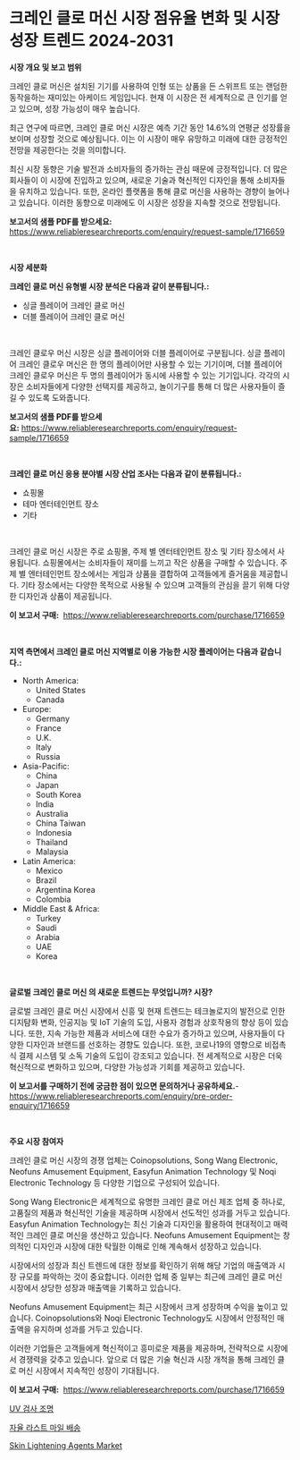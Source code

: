 <p><h1>크레인 클로 머신 시장 점유율 변화 및 시장 성장 트렌드 2024-2031</h1></p><p><strong>시장 개요 및 보고 범위</strong></p>
<p><p>크레인 클로 머신은 설치된 기기를 사용하여 인형 또는 상품을 든 스위프트 또는 랜덤한 동작을하는 재미있는 아케이드 게임입니다. 현재 이 시장은 전 세계적으로 큰 인기를 얻고 있으며, 성장 가능성이 매우 높습니다. </p><p>최근 연구에 따르면, 크레인 클로 머신 시장은 예측 기간 동안 14.6%의 연평균 성장률을 보이며 성장할 것으로 예상됩니다. 이는 이 시장이 매우 유망하고 미래에 대한 긍정적인 전망을 제공한다는 것을 의미합니다. </p><p>최신 시장 동향은 기술 발전과 소비자들의 증가하는 관심 때문에 긍정적입니다. 더 많은 회사들이 이 시장에 진입하고 있으며, 새로운 기술과 혁신적인 디자인을 통해 소비자들을 유치하고 있습니다. 또한, 온라인 플랫폼을 통해 클로 머신을 사용하는 경향이 늘어나고 있습니다. 이러한 동향으로 미래에도 이 시장은 성장을 지속할 것으로 전망됩니다.</p></p>
<p><strong>보고서의 샘플 PDF를 받으세요:</strong> <a href="https://www.reliableresearchreports.com/enquiry/request-sample/1716659">https://www.reliableresearchreports.com/enquiry/request-sample/1716659</a></p>
<p>&nbsp;</p>
<p><strong>시장 세분화</strong></p>
<p><strong>크레인 클로 머신 유형별 시장 분석은 다음과 같이 분류됩니다.:</strong></p>
<p><ul><li>싱글 플레이어 크레인 클로 머신</li><li>더블 플레이어 크레인 클로 머신</li></ul></p>
<p>&nbsp;</p>
<p><p>크레인 클로우 머신 시장은 싱글 플레이어와 더블 플레이어로 구분됩니다. 싱글 플레이어 크레인 클로우 머신은 한 명의 플레이어만 사용할 수 있는 기기이며, 더블 플레이어 크레인 클로우 머신은 두 명의 플레이어가 동시에 사용할 수 있는 기기입니다. 각각의 시장은 소비자들에게 다양한 선택지를 제공하고, 놀이기구를 통해 더 많은 사용자들이 즐길 수 있도록 도와줍니다.</p></p>
<p><strong>보고서의 샘플 PDF를 받으세요:</strong>&nbsp;<a href="https://www.reliableresearchreports.com/enquiry/request-sample/1716659">https://www.reliableresearchreports.com/enquiry/request-sample/1716659</a></p>
<p>&nbsp;</p>
<p><strong> 크레인 클로 머신 응용 분야별 시장 산업 조사는 다음과 같이 분류됩니다.:</strong></p>
<p><ul><li>쇼핑몰</li><li>테마 엔터테인먼트 장소</li><li>기타</li></ul></p>
<p>&nbsp;</p>
<p><p>크레인 클로 머신 시장은 주로 쇼핑몰, 주제 별 엔터테인먼트 장소 및 기타 장소에서 사용됩니다. 쇼핑몰에서는 소비자들이 재미를 느끼고 작은 상품을 구매할 수 있습니다. 주제 별 엔터테인먼트 장소에서는 게임과 상품을 결합하여 고객들에게 즐거움을 제공합니다. 기타 장소에서는 다양한 목적으로 사용될 수 있으며 고객들의 관심을 끌기 위해 다양한 디자인과 상품이 제공됩니다.</p></p>
<p><strong>이 보고서 구매:</strong>&nbsp; <a href="https://www.reliableresearchreports.com/purchase/1716659">https://www.reliableresearchreports.com/purchase/1716659</a></p>
<p>&nbsp;</p>
<p><strong>지역 측면에서 크레인 클로 머신 지역별로 이용 가능한 시장 플레이어는 다음과 같습니다.:</strong></p>
<p><ul>
    <li>
        North America:
        <ul>
            <li>United States</li>
            <li>Canada</li>
        </ul>
    </li>
    <li>
        Europe:
        <ul>
            <li>Germany</li>
            <li>France</li>
            <li>U.K.</li>
            <li>Italy</li>
            <li>Russia</li>
        </ul>
    </li>
    <li>
        Asia-Pacific:
        <ul>
            <li>China</li>
            <li>Japan</li>
            <li>South Korea</li>
            <li>India</li>
            <li>Australia</li>
            <li>China Taiwan</li>
            <li>Indonesia</li>
            <li>Thailand</li>
            <li>Malaysia</li>
        </ul>
    </li>
    <li>
        Latin America:
        <ul>
            <li>Mexico</li>
            <li>Brazil</li>
            <li>Argentina Korea</li>
            <li>Colombia</li>
        </ul>
    </li>
    <li>
        Middle East & Africa:
        <ul>
            <li>Turkey</li>
            <li>Saudi</li>
            <li>Arabia</li>
            <li>UAE</li>
            <li>Korea</li>
        </ul>
    </li>
    </ul></p>
<p>&nbsp;</p>
<p><strong>글로벌 크레인 클로 머신 의 새로운 트렌드는 무엇입니까? 시장?</strong></p>
<p><p>글로벌 크레인 클로 머신 시장에서 신흥 및 현재 트렌드는 테크놀로지의 발전으로 인한 디지턈화 변화, 인공지능 및 IoT 기술의 도입, 사용자 경험과 상호작용의 향상 등이 있습니다. 또한, 지속 가능한 제품과 서비스에 대한 수요가 증가하고 있으며, 사용자들이 다양한 디자인과 브랜드를 선호하는 경향도 있습니다. 또한, 코로나19의 영향으로 비접촉식 결제 시스템 및 소독 기술의 도입이 강조되고 있습니다. 전 세계적으로 시장은 더욱 혁신적으로 변화하고 있으며, 다양한 가능성과 기회를 제공하고 있습니다.</p></p>
<p><strong>이 보고서를 구매하기 전에 궁금한 점이 있으면 문의하거나 공유하세요.</strong>- <a href="https://www.reliableresearchreports.com/enquiry/pre-order-enquiry/1716659">https://www.reliableresearchreports.com/enquiry/pre-order-enquiry/1716659</a></p>
<p>&nbsp;</p>
<p><strong>주요 시장 참여자</strong></p>
<p><p>크레인 클로 머신 시장의 경쟁 업체는 Coinopsolutions, Song Wang Electronic, Neofuns Amusement Equipment, Easyfun Animation Technology 및 Noqi Electronic Technology 등 다양한 기업으로 구성되어 있습니다.</p><p>Song Wang Electronic은 세계적으로 유명한 크레인 클로 머신 제조 업체 중 하나로, 고품질의 제품과 혁신적인 기술을 제공하며 시장에서 선도적인 성과를 거두고 있습니다. Easyfun Animation Technology는 최신 기술과 디자인을 활용하여 현대적이고 매력적인 크레인 클로 머신을 생산하고 있습니다. Neofuns Amusement Equipment는 창의적인 디자인과 시장에 대한 탁월한 이해로 인해 계속해서 성장하고 있습니다.</p><p>시장에서의 성장과 최신 트렌드에 대한 정보를 확인하기 위해 해당 기업의 매출액과 시장 규모를 파악하는 것이 중요합니다. 이러한 업체 중 일부는 최근에 크레인 클로 머신 시장에서 상당한 성장과 매출액을 기록하고 있습니다.</p><p>Neofuns Amusement Equipment는 최근 시장에서 크게 성장하며 수익을 높이고 있습니다. Coinopsolutions와 Noqi Electronic Technology도 시장에서 안정적인 매출액을 유지하며 성과를 거두고 있습니다.</p><p>이러한 기업들은 고객들에게 혁신적이고 흥미로운 제품을 제공하며, 전략적으로 시장에서 경쟁력을 갖추고 있습니다. 앞으로 더 많은 기술 혁신과 시장 개척을 통해 크레인 클로 머신 시장에서 지속적인 성장이 기대됩니다.</p></p>
<p><strong>이 보고서 구매:</strong>&nbsp;&nbsp;<a href="https://www.reliableresearchreports.com/purchase/1716659">https://www.reliableresearchreports.com/purchase/1716659</a></p>
<p><p><a href="https://medium.com/@dudleyferry/%EC%9E%90%EC%99%B8%EC%84%A0-%EA%B2%80%EC%82%AC-%EB%9D%BC%EC%9D%B4%ED%8A%B8-%EC%8B%9C%EC%9E%A5-%EA%B7%9C%EB%AA%A8-%EB%B0%8F-%EC%8B%9C%EC%9E%A5-%EB%8F%99%ED%96%A5-%EC%A0%84%EC%B2%B4-%EC%82%B0%EC%97%85-%EA%B0%9C%EC%9A%94-2024%EB%85%84%EB%B6%80%ED%84%B0-2031%EB%85%84-3503d7d52e7e">UV 검사 조명</a></p><p><a href="https://medium.com/@georgebesoiu20221/%EC%9E%90%EC%9C%A8%EC%A3%BC%ED%96%89-%EB%9D%BC%EC%8A%A4%ED%8A%B8%EB%A7%88%EC%9D%BC-%EB%B0%B0%EC%86%A1-%EC%8B%9C%EC%9E%A5-%EB%B3%B4%EA%B3%A0%EC%84%9C%EB%8A%94-%EC%9D%B4-%EC%8B%9C%EC%9E%A5%EC%9D%98-%EC%B5%9C%EC%8B%A0-%ED%8A%B8%EB%A0%8C%EB%93%9C%EC%99%80-%EC%84%B1%EC%9E%A5-%EA%B8%B0%ED%9A%8C%EB%A5%BC-%EB%B0%9D%ED%98%80%EC%A4%8D%EB%8B%88%EB%8B%A4-daafafd263e8">자율 라스트 마일 배송</a></p><p><a href="https://github.com/Hazelklievgspy6vdcsmu106w/Market-Research-Report-List-1/blob/main/skin-lightening-agents-market.md">Skin Lightening Agents Market</a></p></p>
